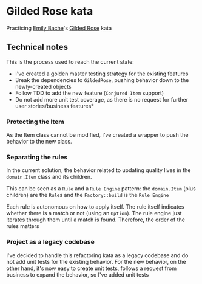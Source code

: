 # Gilded Rose kata

Practicing [Emily Bache][emilybache]'s [Gilded Rose][gildedrose] kata

## Technical notes

This is the process used to reach the current state:

  * I've created a golden master testing strategy for the existing features
  * Break the dependencies to `GildedRose`, pushing behavior down to the newly-created objects
  * Follow TDD to add the new feature (`Conjured Item` support)
  * Do not add more unit test coverage, as there is no request for further user stories/business features*

### Protecting the Item

As the Item class cannot be modified, I've created a wrapper to push the behavior to the new class.

### Separating the rules

In the current solution, the behavior related to updating quality lives in the `domain.Item` class and its children.

This can be seen as a `Rule` and a `Rule Engine` pattern: the `domain.Item` (plus children) are the `Rule`s and the `Factory::build` is the `Rule Engine`

Each rule is autonomous on how to apply itself. The rule itself indicates whether there is a match or not (using an `Option`). The rule engine just iterates through them until a match is found. Therefore, the order of the rules matters

### Project as a legacy codebase

I've decided to handle this refactoring kata as a legacy codebase and do not add unit tests for the existing behavior. For the new behavior, on the other hand, it's now easy to create unit tests, follows a request from business to expand the behavior, so I've added unit tests

[gildedrose]: https://github.com/emilybache/GildedRose-Refactoring-Kata/tree/master/Java
[emilybache]: https://github.com/emilybache

